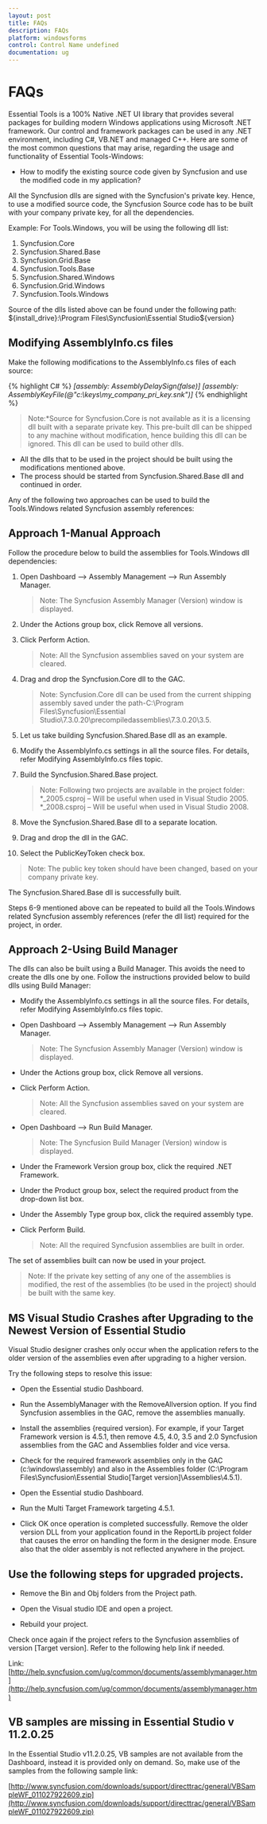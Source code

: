 ```yaml
---
layout: post
title: FAQs
description: FAQs
platform: windowsforms
control: Control Name undefined
documentation: ug
---
```


# FAQs

Essential Tools is a 100% Native .NET UI library that provides several packages for building modern Windows applications using Microsoft .NET framework. Our control and framework packages can be used in any .NET environment, including C#, VB.NET and managed C++. Here are some of the most common questions that may arise, regarding the usage and functionality of Essential Tools-Windows:

* How to modify the existing source code given by Syncfusion and use the modified code in my application?

All the Syncfusion dlls are signed with the Syncfusion's private key. Hence, to use a modified source code, the Syncfusion Source code has to be built with your company private key, for all the dependencies.

Example: For Tools.Windows, you will be using the following dll list:

1.   Syncfusion.Core
2.   Syncfusion.Shared.Base
3.   Syncfusion.Grid.Base
4.   Syncfusion.Tools.Base
5.   Syncfusion.Shared.Windows
6.   Syncfusion.Grid.Windows
7.   Syncfusion.Tools.Windows

Source of the dlls listed above can be found under the following path:
${install_drive}:\Program Files\Syncfusion\Essential Studio\${version}

## Modifying AssemblyInfo.cs files

Make the following modifications to the AssemblyInfo.cs files of each source:

{% highlight C# %}
<i>
[assembly: AssemblyDelaySign(false)]
[assembly: AssemblyKeyFile(@"c:\keys\my_company_pri_key.snk")]
</i>
{% endhighlight %}


> Note:*Source for Syncfusion.Core is not available as it is a licensing dll built with a separate private key. This pre-built dll can be shipped to any machine without  modification, hence building this dll can be ignored. This dll can be used to build other dlls.
* All the dlls that to be used in the project should be built using the modifications mentioned above.
* The process should be started from Syncfusion.Shared.Base dll and continued in order.
 
Any of the following two approaches can be used to build the Tools.Windows related Syncfusion assembly references:

## Approach 1-Manual Approach

Follow the procedure below to build the assemblies for Tools.Windows dll dependencies:

1. Open Dashboard --> Assembly Management --> Run Assembly Manager.       
   
   > Note: The Syncfusion Assembly Manager (Version) window is displayed.

2. Under the Actions group box, click Remove all versions.

3. Click Perform Action.                     
   
   > Note: All the Syncfusion assemblies saved on your system are cleared.

4. Drag and drop the Syncfusion.Core dll to the GAC.          
   
   > Note: Syncfusion.Core dll can be used from the current shipping assembly saved under the path-C:\Program Files\Syncfusion\Essential Studio\7.3.0.20\precompiledassemblies\7.3.0.20\3.5.

5. Let us take building Syncfusion.Shared.Base dll as an example.

6. Modify the AssemblyInfo.cs settings in all the source files. For details, refer Modifying AssemblyInfo.cs files topic.

7. Build the Syncfusion.Shared.Base project.            

   > Note: Following two projects are available in the project folder: *_2005.csproj – Will be useful when used in Visual Studio 2005. *_2008.csproj – Will be useful when used in Visual Studio 2008.

8. Move the Syncfusion.Shared.Base dll to a separate location.

9.  Drag and drop the dll in the GAC.

10.  Select the PublicKeyToken check box.                      
 
> Note: The  public key token should have been changed, based on your company private key.

The Syncfusion.Shared.Base dll is successfully built.

Steps 6-9 mentioned above can be repeated to build all the Tools.Windows related Syncfusion assembly references (refer the dll list) required for the project, in order.

## Approach 2-Using Build Manager

The dlls can also be built using a Build Manager. This avoids the need to create the dlls one by one. Follow the instructions provided below to build dlls using Build Manager:

* Modify the AssemblyInfo.cs settings in all the source files. For details, refer Modifying AssemblyInfo.cs files topic.

* Open Dashboard --> Assembly Management --> Run Assembly Manager.
  > Note: The Syncfusion Assembly Manager (Version) window is displayed.

* Under the Actions group box, click Remove all versions.

* Click Perform Action.
  > Note: All the Syncfusion assemblies saved on your system are cleared.

* Open Dashboard --> Run Build Manager.
  > Note: The Syncfusion Build Manager (Version) window is displayed.

* Under the Framework Version group box, click the required .NET Framework.

* Under the Product group box, select the required product from the drop-down list box.

* Under the Assembly Type group box, click the required assembly type.

* Click Perform Build.
  > Note: All the required Syncfusion assemblies are built in order.

The set of assemblies built can now be used in your project.
>  Note: If the private key setting of any one of the assemblies is modified, the rest of the assemblies (to be used in the project) should be built with the same key.

## MS Visual Studio Crashes after Upgrading to the Newest Version of Essential Studio

Visual Studio designer crashes only occur when the application refers to the older version of the assemblies even after upgrading to a higher version.

Try the following steps to resolve this issue:

* Open the Essential studio Dashboard.

* Run the AssemblyManager with the RemoveAllversion option. If you find Syncfusion assemblies in the GAC, remove the assemblies manually.

* Install the assemblies {required version}. For example, if your Target Framework version is 4.5.1, then remove 4.5, 4.0, 3.5 and 2.0 Syncfusion assemblies from the GAC and Assemblies folder and vice versa.

* Check for the required framework assemblies only in the GAC (c:\windows\assembly) and also in the Assemblies folder (C:\Program Files\Syncfusion\Essential Studio\[Target version]\Assemblies\4.5.1).

* Open the Essential studio Dashboard.

* Run the Multi Target Framework targeting 4.5.1.

* Click OK once operation is completed successfully.
 Remove the older version DLL from your application found in the ReportLib project folder that causes the error on handling the form in the designer mode. Ensure also that the older assembly is not reflected anywhere in the project.

## Use the following steps for upgraded projects.

* Remove the Bin and Obj folders from the Project path.

* Open the Visual studio IDE and open a project.

* Rebuild your project.

Check once again if the project refers to the Syncfusion assemblies of version [Target version]. Refer to the following help link if needed.

Link: [http://help.syncfusion.com/ug/common/documents/assemblymanager.htm](http://help.syncfusion.com/ug/common/documents/assemblymanager.htm)

## VB samples are missing in Essential Studio v 11.2.0.25

In the Essential Studio v11.2.0.25, VB samples are not available from the Dashboard, instead it is provided only on demand. So, make use of the samples from the following sample link:

[http://www.syncfusion.com/downloads/support/directtrac/general/VBSampleWF_011027922609.zip](http://www.syncfusion.com/downloads/support/directtrac/general/VBSampleWF_011027922609.zip)
